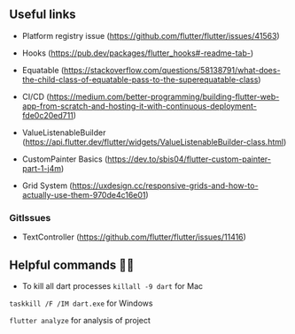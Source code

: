 ## Useful links

- Platform registry issue (https://github.com/flutter/flutter/issues/41563)

- Hooks (https://pub.dev/packages/flutter_hooks#-readme-tab-)

- Equatable (https://stackoverflow.com/questions/58138791/what-does-the-child-class-of-equatable-pass-to-the-superequatable-class)

- CI/CD (https://medium.com/better-programming/building-flutter-web-app-from-scratch-and-hosting-it-with-continuous-deployment-fde0c20ed711)

- ValueListenableBuilder (https://api.flutter.dev/flutter/widgets/ValueListenableBuilder-class.html)

- CustomPainter Basics (https://dev.to/sbis04/flutter-custom-painter-part-1-j4m)

- Grid System (https://uxdesign.cc/responsive-grids-and-how-to-actually-use-them-970de4c16e01)

### GitIssues

- TextController (https://github.com/flutter/flutter/issues/11416)

## Helpful commands 🥳🥳

- To kill all dart processes
`killall -9 dart` for Mac

`taskkill /F /IM dart.exe` for Windows

`flutter analyze` for analysis of project


